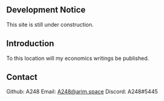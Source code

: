 ## Development Notice

This site is still under construction.

## Introduction

To this location will my economics writings be published.

## Contact

Github: A248
Email: A248@arim.space
Discord: A248#5445
